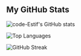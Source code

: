 ## My GitHub Stats

<!-- GitHub Stats Card -->
![code-Estif's GitHub stats](https://github-readme-stats.vercel.app/api?username=code-Estif&show_icons=true&theme=transparent)

<!-- Most Used Languages Card -->
![Top Languages](https://github-readme-stats.vercel.app/api/top-langs/?username=code-Estif&layout=compact&theme=transparent)

<!-- GitHub Streak Card -->
![GitHub Streak](https://github-readme-streak-stats.herokuapp.com/?user=code-Estif&theme=transparent)